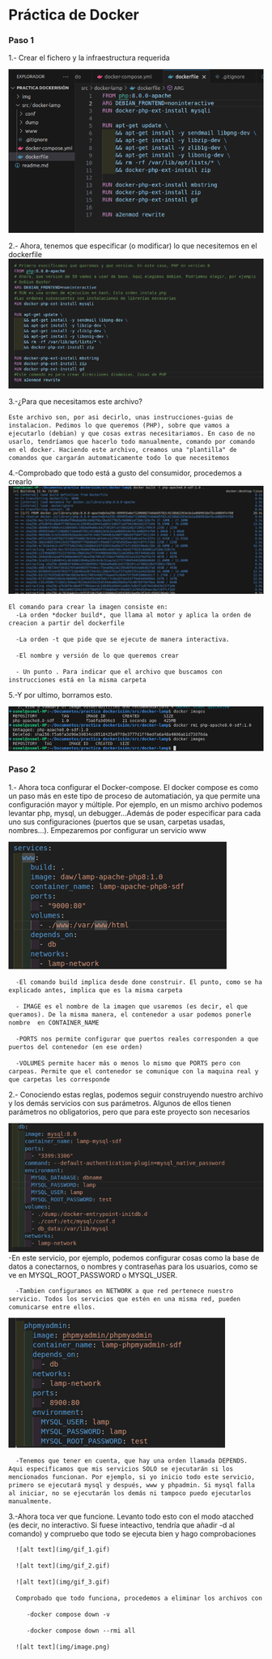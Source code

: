 # Práctica de Docker

### Paso 1
 1.- Crear el fichero y la infraestructura requerida

   ![alt text](img/img-1-1.png)

 2.- Ahora, tenemos que especificar (o modificar) lo que necesitemos en el dockerfile
    ![alt text](img/img-1-2.png)

 3.-¿Para que necesitamos este archivo?

    Este archivo son, por asi decirlo, unas instrucciones-guias de instalacion. Pedimos lo que queremos (PHP), sobre que vamos a ejecutarlo (debian) y que cosas extras necesitariamos. En caso de no usarlo, tendríamos que hacerlo todo manualmente, comando por comando en el docker. Haciendo este archivo, creamos una "plantilla" de comandos que cargarán automaticamente todo lo que necesitemos

 4.-Comprobado que todo está a gusto del consumidor, procedemos a crearlo 
    ![alt text](img/img-1-3.png)

    El comando para crear la imagen consiste en:
      -La orden *docker build*, que llama al motor y aplica la orden de creacion a partir del dockerfile
      
      -La orden -t que pide que se ejecute de manera interactiva.

      -El nombre y versión de lo que queremos crear
      
      - Un punto . Para indicar que el archivo que buscamos con instrucciones está en la misma carpeta

 5.-Y por ultimo, borramos esto.

   ![alt text](img/img-1-4.png)


### Paso 2
   1.- Ahora toca configurar el Docker-compose. El docker compose es como un paso más en este tipo de proceso de automatiación, ya que permite una configuración mayor y múltiple. Por ejemplo, en un mismo archivo podemos levantar php, mysql, un debugger...Además de poder especificar para cada uno sus configuraciones (puertos que se usan, carpetas usadas, nombres...). Empezaremos por configurar un servicio www
   
   ![alt text](img/img-2-1.png)

      -El comando build implica desde done construir. El punto, como se ha explicado antes, implica que es la misma carpeta

      - IMAGE es el nombre de la imagen que usaremos (es decir, el que queramos). De la misma manera, el contenedor a usar podemos ponerle nombre  en CONTAINER_NAME
      
      -PORTS nos permite configurar que puertos reales corresponden a que puertos del contenedor (en ese orden)

      -VOLUMES permite hacer más o menos lo mismo que PORTS pero con carpeas. Permite que el contenedor se comunique con la maquina real y que carpetas les corresponde
   
   2.- Conociendo estas reglas, podemos seguir construyendo nuestro archivo y los demás servicios con sus parámetros. Algunos de ellos tienen parámetros no obligatorios, pero que para este proyecto son necesarios

   ![alt text](img/img-2-2.png)
      -En este servicio, por ejemplo, podemos configurar cosas como la base de datos a conectarnos, o nombres y contraseñas para los usuarios, como se ve en MYSQL_ROOT_PASSWORD o MYSQL_USER.

      -Tambien configuramos en NETWORK a que red pertenece nuestro servicio. Todos los servicios que estén en una misma red, pueden comunicarse entre ellos.
   ![alt text](img/img-2-3.png)

      -Tenemos que tener en cuenta, que hay una orden llamada DEPENDS. Aqui especificamos que mis servicios SOLO se ejecutarán si los mencionados funcionan. Por ejemplo, si yo inicio todo este servicio, primero se ejecutará mysql y después, www y phpadmin. Si mysql falla al iniciar, no se ejecutarán los demás ni tampoco puedo ejecutarlos manualmente.
   
   3.-Ahora toca ver que funcione. Levanto todo esto con el modo atacched (es decir, no interactivo. Si fuese inteactivo, tendría que añadir -d al comando) y compruebo que todo se ejecuta bien y hago comprobaciones

      ![alt text](img/gif_1.gif)

      ![alt text](img/gif_2.gif)

      ![alt text](img/gif_3.gif)

      Comprobado que todo funciona, procedemos a eliminar los archivos con 

         -docker compose down -v

         -docker compose down --rmi all

      ![alt text](img/image.png)

